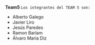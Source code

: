 **Team5**
``Los integrantes del TEAM 5 son:``
- Alberto Galego
- Javier Liro
- Jesús Paredes
- Ramon Barlam
- Álvaro María Diz
